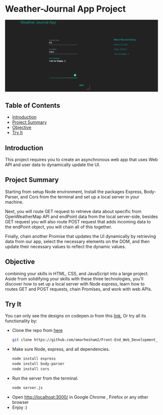# Weather-Journal App Project
![Project ScreenShot](./screenShot.png)

## Table of Contents

 - [Introduction](#introduction)
 - [Project Summary](#project-summary)
 - [Objective](#objective)
 - [Try It](#try-it)


## Introduction
This project requires you to create an asynchronous web app that uses Web API and user data to dynamically update the UI. 


## Project Summary
Starting from setup Node environment, Install the packages Express, Body-Parser, and Cors from the terminal and set up a local server in your machine.   

Next, you will route GET request to retrieve data about specific from OpenWeatherMap API and endPoint data from the local server-side, besides GET request you will also route POST request that adds incoming data to the endPoint object, you will chain all of this together.   

Finally, chain another Promise that updates the UI dynamically by retrieving data from our app, select the necessary elements on the DOM, and then update their necessary values to reflect the dynamic values.


## Objective
combining your skills in HTML, CSS, and JavaScript into a large project. Aside from solidifying your skills with these three technologies, you’ll discover how to set up a local server with Node express, learn how to routes GET and POST requests, chain Promises, and work with web APIs.

## Try It
You can only see the designs on codepen.io from this [link](https://codepen.io/omarelshopky/pen/zYZbONE), Or try all its functionality by:
* Clone the repo from [here](https://github.com/omarelshopky/Weather_Journal_App.git)
  ```bash
  git clone https://github.com/omarhesham2/Front-End_Web_Development_Professional_Nanodegree.git
  ```
* Make sure Node, express, and all dependencies.
  ```bash
  node install express
  node install body-parser
  node install cors
  ```
* Run the server from the terminal.
  ```bash
  node server.js
  ```
* Open [http://localhost:3000/](http://localhost:3000/) in Google Chrome , Firefox or any other browser
* Enjoy :)
